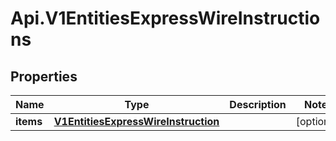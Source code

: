 # Api.V1EntitiesExpressWireInstructions

## Properties

Name | Type | Description | Notes
------------ | ------------- | ------------- | -------------
**items** | [**V1EntitiesExpressWireInstruction**](V1EntitiesExpressWireInstruction.md) |  | [optional] 



